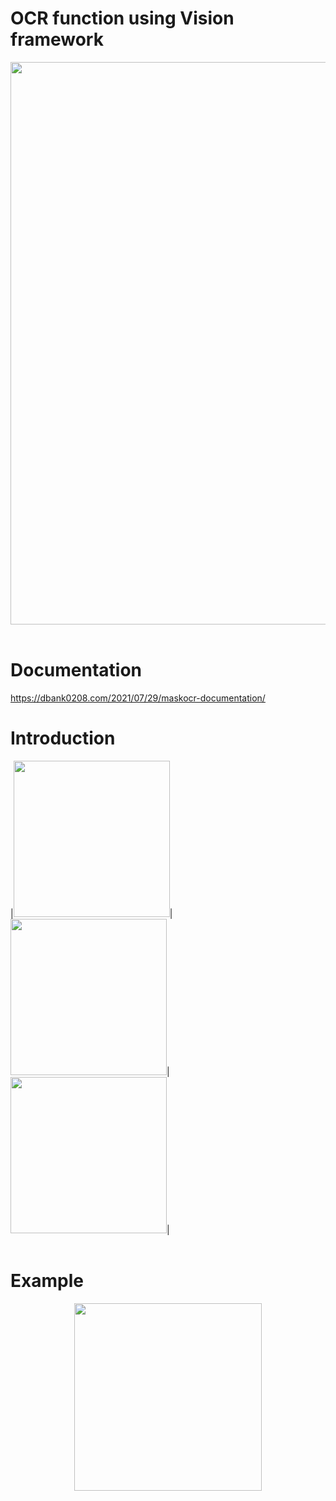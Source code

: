 # OCR function using Vision framework

<p align="left">
<img src="https://user-images.githubusercontent.com/16457165/127398047-3fc2b153-08f7-4fc0-a090-17beab9e5896.png" width=900>
<br>
<br>
</p>

# Documentation
https://dbank0208.com/2021/07/29/maskocr-documentation/

# Introduction

<p align="left">
|<img src= "https://user-images.githubusercontent.com/16457165/127393633-a8080a1f-a2c2-4b74-8aae-3534ec7cb892.png" width=250 height=250>|<img src= "https://user-images.githubusercontent.com/16457165/127394015-9c0b9e9b-c8e5-4f16-8e77-85876e6b928c.png" width=250 height=250>|<img src= "https://user-images.githubusercontent.com/16457165/127394274-56baf6eb-20b9-4c13-a5cd-19ac88e91381.png" width=250 height=250>|
<br>
<br>
</p>
 
# Example

<p align="center">
<img src= "https://user-images.githubusercontent.com/16457165/127742303-76ac0f2d-b38d-4bab-b39c-12a872cc1a75.mp4" width=300>
</p>
